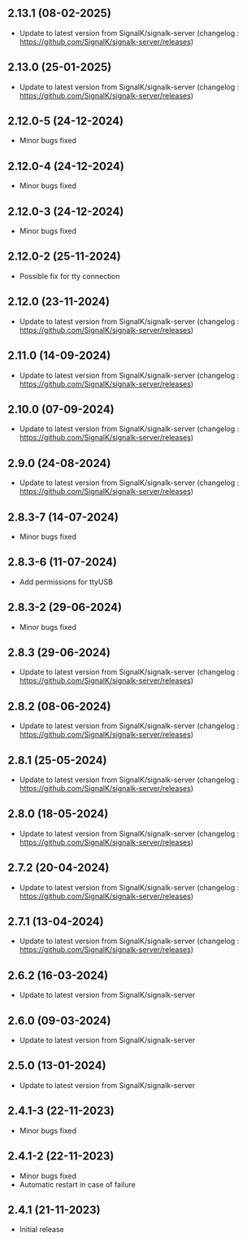 
## 2.13.1 (08-02-2025)
- Update to latest version from SignalK/signalk-server (changelog : https://github.com/SignalK/signalk-server/releases)

## 2.13.0 (25-01-2025)
- Update to latest version from SignalK/signalk-server (changelog : https://github.com/SignalK/signalk-server/releases)
## 2.12.0-5 (24-12-2024)
- Minor bugs fixed
## 2.12.0-4 (24-12-2024)
- Minor bugs fixed
## 2.12.0-3 (24-12-2024)
- Minor bugs fixed
## 2.12.0-2 (25-11-2024)
- Possible fix for tty connection

## 2.12.0 (23-11-2024)
- Update to latest version from SignalK/signalk-server (changelog : https://github.com/SignalK/signalk-server/releases)

## 2.11.0 (14-09-2024)
- Update to latest version from SignalK/signalk-server (changelog : https://github.com/SignalK/signalk-server/releases)

## 2.10.0 (07-09-2024)
- Update to latest version from SignalK/signalk-server (changelog : https://github.com/SignalK/signalk-server/releases)

## 2.9.0 (24-08-2024)
- Update to latest version from SignalK/signalk-server (changelog : https://github.com/SignalK/signalk-server/releases)
## 2.8.3-7 (14-07-2024)
- Minor bugs fixed
## 2.8.3-6 (11-07-2024)
- Add permissions for ttyUSB

## 2.8.3-2 (29-06-2024)
- Minor bugs fixed

## 2.8.3 (29-06-2024)
- Update to latest version from SignalK/signalk-server (changelog : https://github.com/SignalK/signalk-server/releases)

## 2.8.2 (08-06-2024)
- Update to latest version from SignalK/signalk-server (changelog : https://github.com/SignalK/signalk-server/releases)

## 2.8.1 (25-05-2024)
- Update to latest version from SignalK/signalk-server (changelog : https://github.com/SignalK/signalk-server/releases)

## 2.8.0 (18-05-2024)
- Update to latest version from SignalK/signalk-server (changelog : https://github.com/SignalK/signalk-server/releases)

## 2.7.2 (20-04-2024)
- Update to latest version from SignalK/signalk-server (changelog : https://github.com/SignalK/signalk-server/releases)

## 2.7.1 (13-04-2024)
- Update to latest version from SignalK/signalk-server (changelog : https://github.com/SignalK/signalk-server/releases)

## 2.6.2 (16-03-2024)
- Update to latest version from SignalK/signalk-server

## 2.6.0 (09-03-2024)

- Update to latest version from SignalK/signalk-server

## 2.5.0 (13-01-2024)

- Update to latest version from SignalK/signalk-server
## 2.4.1-3 (22-11-2023)

- Minor bugs fixed
## 2.4.1-2 (22-11-2023)

- Minor bugs fixed
- Automatic restart in case of failure

## 2.4.1 (21-11-2023)

- Initial release
